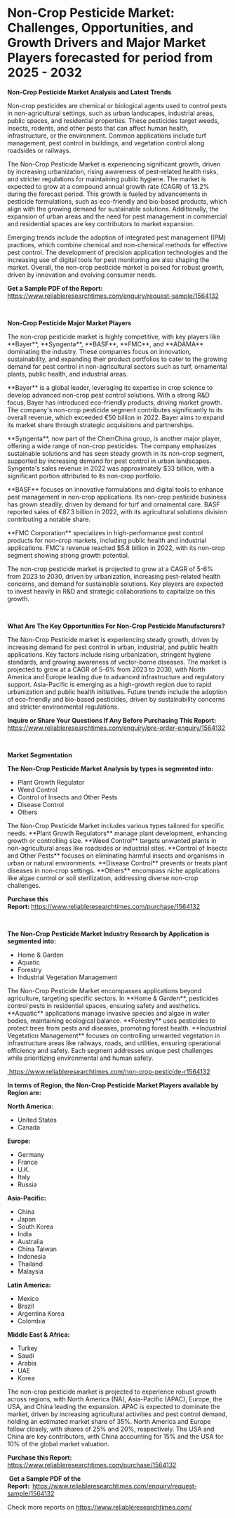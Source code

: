 <p><h1>Non-Crop Pesticide Market: Challenges, Opportunities, and Growth Drivers and Major Market Players forecasted for period from 2025 - 2032</h1></p><p><strong>Non-Crop Pesticide Market Analysis and Latest Trends</strong></p>
<p><p>Non-crop pesticides are chemical or biological agents used to control pests in non-agricultural settings, such as urban landscapes, industrial areas, public spaces, and residential properties. These pesticides target weeds, insects, rodents, and other pests that can affect human health, infrastructure, or the environment. Common applications include turf management, pest control in buildings, and vegetation control along roadsides or railways.</p><p>The Non-Crop Pesticide Market is experiencing significant growth, driven by increasing urbanization, rising awareness of pest-related health risks, and stricter regulations for maintaining public hygiene. The market is expected to grow at a compound annual growth rate (CAGR) of 13.2% during the forecast period. This growth is fueled by advancements in pesticide formulations, such as eco-friendly and bio-based products, which align with the growing demand for sustainable solutions. Additionally, the expansion of urban areas and the need for pest management in commercial and residential spaces are key contributors to market expansion.</p><p>Emerging trends include the adoption of integrated pest management (IPM) practices, which combine chemical and non-chemical methods for effective pest control. The development of precision application technologies and the increasing use of digital tools for pest monitoring are also shaping the market. Overall, the non-crop pesticide market is poised for robust growth, driven by innovation and evolving consumer needs.</p></p>
<p><strong>Get a Sample PDF of the Report:&nbsp;</strong> <a href="https://www.reliableresearchtimes.com/enquiry/request-sample/1564132?utm_campaign=2006&utm_medium=2&utm_source=Github&utm_content=ia&utm_term=21012025&utm_id=non-crop-pesticide">https://www.reliableresearchtimes.com/enquiry/request-sample/1564132</a></p>
<p>&nbsp;</p>
<p><strong>Non-Crop Pesticide Major Market Players</strong></p>
<p><p>The non-crop pesticide market is highly competitive, with key players like **Bayer**, **Syngenta**, **BASF**, **FMC**, and **ADAMA** dominating the industry. These companies focus on innovation, sustainability, and expanding their product portfolios to cater to the growing demand for pest control in non-agricultural sectors such as turf, ornamental plants, public health, and industrial areas.</p><p>**Bayer** is a global leader, leveraging its expertise in crop science to develop advanced non-crop pest control solutions. With a strong R&D focus, Bayer has introduced eco-friendly products, driving market growth. The company's non-crop pesticide segment contributes significantly to its overall revenue, which exceeded €50 billion in 2022. Bayer aims to expand its market share through strategic acquisitions and partnerships.</p><p>**Syngenta**, now part of the ChemChina group, is another major player, offering a wide range of non-crop pesticides. The company emphasizes sustainable solutions and has seen steady growth in its non-crop segment, supported by increasing demand for pest control in urban landscapes. Syngenta's sales revenue in 2022 was approximately $33 billion, with a significant portion attributed to its non-crop portfolio.</p><p>**BASF** focuses on innovative formulations and digital tools to enhance pest management in non-crop applications. Its non-crop pesticide business has grown steadily, driven by demand for turf and ornamental care. BASF reported sales of €87.3 billion in 2022, with its agricultural solutions division contributing a notable share.</p><p>**FMC Corporation** specializes in high-performance pest control products for non-crop markets, including public health and industrial applications. FMC's revenue reached $5.8 billion in 2022, with its non-crop segment showing strong growth potential.</p><p>The non-crop pesticide market is projected to grow at a CAGR of 5-6% from 2023 to 2030, driven by urbanization, increasing pest-related health concerns, and demand for sustainable solutions. Key players are expected to invest heavily in R&D and strategic collaborations to capitalize on this growth.</p></p>
<p>&nbsp;</p>
<p><strong>What Are The Key Opportunities For Non-Crop Pesticide Manufacturers?</strong></p>
<p><p>The Non-Crop Pesticide market is experiencing steady growth, driven by increasing demand for pest control in urban, industrial, and public health applications. Key factors include rising urbanization, stringent hygiene standards, and growing awareness of vector-borne diseases. The market is projected to grow at a CAGR of 5-6% from 2023 to 2030, with North America and Europe leading due to advanced infrastructure and regulatory support. Asia-Pacific is emerging as a high-growth region due to rapid urbanization and public health initiatives. Future trends include the adoption of eco-friendly and bio-based pesticides, driven by sustainability concerns and stricter environmental regulations.</p></p>
<p><strong>Inquire or Share Your Questions If Any Before Purchasing This Report:</strong> <a href="https://www.reliableresearchtimes.com/enquiry/pre-order-enquiry/1564132?utm_campaign=2006&utm_medium=2&utm_source=Github&utm_content=ia&utm_term=21012025&utm_id=non-crop-pesticide">https://www.reliableresearchtimes.com/enquiry/pre-order-enquiry/1564132</a></p>
<p>&nbsp;</p>
<p><strong>Market Segmentation</strong></p>
<p><strong>The Non-Crop Pesticide Market Analysis by types is segmented into:</strong></p>
<p><ul><li>Plant Growth Regulator</li><li>Weed Control</li><li>Control of Insects and Other Pests</li><li>Disease Control</li><li>Others</li></ul></p>
<p><p>The Non-Crop Pesticide Market includes various types tailored for specific needs. **Plant Growth Regulators** manage plant development, enhancing growth or controlling size. **Weed Control** targets unwanted plants in non-agricultural areas like roadsides or industrial sites. **Control of Insects and Other Pests** focuses on eliminating harmful insects and organisms in urban or natural environments. **Disease Control** prevents or treats plant diseases in non-crop settings. **Others** encompass niche applications like algae control or soil sterilization, addressing diverse non-crop challenges.</p></p>
<p><strong>Purchase this Report:&nbsp;</strong><a href="https://www.reliableresearchtimes.com/purchase/1564132?utm_campaign=2006&utm_medium=2&utm_source=Github&utm_content=ia&utm_term=21012025&utm_id=non-crop-pesticide">https://www.reliableresearchtimes.com/purchase/1564132</a></p>
<p>&nbsp;</p>
<p><strong>The Non-Crop Pesticide Market Industry Research by Application is segmented into:</strong></p>
<p><ul><li>Home & Garden</li><li>Aquatic</li><li>Forestry</li><li>Industrial Vegetation Management</li></ul></p>
<p><p>The Non-Crop Pesticide Market encompasses applications beyond agriculture, targeting specific sectors. In **Home & Garden**, pesticides control pests in residential spaces, ensuring safety and aesthetics. **Aquatic** applications manage invasive species and algae in water bodies, maintaining ecological balance. **Forestry** uses pesticides to protect trees from pests and diseases, promoting forest health. **Industrial Vegetation Management** focuses on controlling unwanted vegetation in infrastructure areas like railways, roads, and utilities, ensuring operational efficiency and safety. Each segment addresses unique pest challenges while prioritizing environmental and human safety.</p></p>
<p><a href="https://www.reliableresearchtimes.com/non-crop-pesticide-r1564132?utm_campaign=2006&utm_medium=2&utm_source=Github&utm_content=ia&utm_term=21012025&utm_id=non-crop-pesticide">&nbsp;https://www.reliableresearchtimes.com/non-crop-pesticide-r1564132</a></p>
<p><strong>In terms of Region, the Non-Crop Pesticide Market Players available by Region are:</strong></p>
<p>
    <p> <strong> North America: </strong>
        <ul>
            <li>United States</li>
            <li>Canada</li>
        </ul>
        </p> 
    <p> <strong> Europe: </strong>
        <ul>
            <li>Germany</li>
            <li>France</li>
            <li>U.K.</li>
            <li>Italy</li>
            <li>Russia</li>
        </ul>
        </p> 
    <p> <strong> Asia-Pacific: </strong>
        <ul>
            <li>China</li>
            <li>Japan</li>
            <li>South Korea</li>
            <li>India</li>
            <li>Australia</li>
            <li>China Taiwan</li>
            <li>Indonesia</li>
            <li>Thailand</li>
            <li>Malaysia</li>
        </ul>
        </p> 
    <p> <strong> Latin America: </strong>
        <ul>
            <li>Mexico</li>
            <li>Brazil</li>
            <li>Argentina Korea</li>
            <li>Colombia</li>
        </ul>
        </p> 
    <p> <strong> Middle East & Africa: </strong>
        <ul>
            <li>Turkey</li>
            <li>Saudi</li>
            <li>Arabia</li>
            <li>UAE</li>
            <li>Korea</li>
        </ul>
    </p>
    </p>
<p><p>The non-crop pesticide market is projected to experience robust growth across regions, with North America (NA), Asia-Pacific (APAC), Europe, the USA, and China leading the expansion. APAC is expected to dominate the market, driven by increasing agricultural activities and pest control demand, holding an estimated market share of 35%. North America and Europe follow closely, with shares of 25% and 20%, respectively. The USA and China are key contributors, with China accounting for 15% and the USA for 10% of the global market valuation.</p></p>
<p><strong>Purchase this Report: </strong><a href="https://www.reliableresearchtimes.com/purchase/1564132?utm_campaign=2006&utm_medium=2&utm_source=Github&utm_content=ia&utm_term=21012025&utm_id=non-crop-pesticide">https://www.reliableresearchtimes.com/purchase/1564132</a></p>
<p>&nbsp;<strong>Get a Sample PDF of the Report:&nbsp;&nbsp;</strong><a href="https://www.reliableresearchtimes.com/enquiry/request-sample/1564132?utm_campaign=2006&utm_medium=2&utm_source=Github&utm_content=ia&utm_term=21012025&utm_id=non-crop-pesticide">https://www.reliableresearchtimes.com/enquiry/request-sample/1564132</a></p>
<p><strong></strong></p>
<p>Check more reports on <a href="https://www.reliableresearchtimes.com/?utm_campaign=2006&utm_medium=2&utm_source=Github&utm_content=ia&utm_term=21012025&utm_id=non-crop-pesticide">https://www.reliableresearchtimes.com/</a></p>